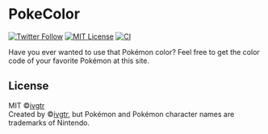 # PokeColor
[![Twitter Follow](https://img.shields.io/twitter/follow/mawaru_hana?style=social)](https://twitter.com/mawaru_hana) [![MIT License](http://img.shields.io/badge/license-MIT-blue.svg?style=flat)](LICENSE) [![CI](https://github.com/ivgtr/poke-color/workflows/CI/badge.svg)](https://github.com/ivgtr/poke-color)  

Have you ever wanted to use that Pokémon color?
Feel free to get the color code of your favorite Pokémon at this site.  

## License
MIT ©[ivgtr](https://github.com/ivgtr)  
Created by ©[ivgtr](https://github.com/ivgtr), but Pokémon and Pokémon character names are trademarks of Nintendo.